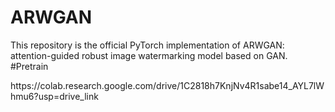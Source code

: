 # ARWGAN
This repository is the official PyTorch implementation of ARWGAN: attention-guided robust image watermarking model based on GAN.
#Pretrain
<!-- You can obtain the pretrain model in  -->https://colab.research.google.com/drive/1C2818h7KnjNv4R1sabe14_AYL7lWhmu6?usp=drive_link
